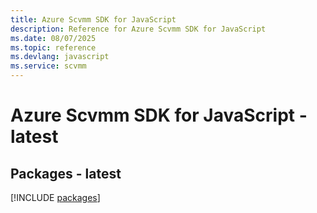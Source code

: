 ```yaml
---
title: Azure Scvmm SDK for JavaScript
description: Reference for Azure Scvmm SDK for JavaScript
ms.date: 08/07/2025
ms.topic: reference
ms.devlang: javascript
ms.service: scvmm
---
```

# Azure Scvmm SDK for JavaScript - latest
## Packages - latest
[!INCLUDE [packages](scvmm-index.md)]